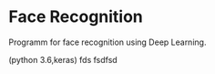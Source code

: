# Face Recognition
Programm for face recognition using Deep Learning.

(python 3.6,keras)
fds
fsdfsd
